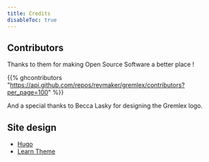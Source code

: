 ```yaml
---
title: Credits
disableToc: true
---
```


## Contributors

Thanks to them <i class="fas fa-heart"></i> for making Open Source Software a better place !

{{% ghcontributors "https://api.github.com/repos/revmaker/gremlex/contributors?per_page=100" %}}

And a special thanks to Becca Lasky for designing the Gremlex logo.

## Site design

* [Hugo](https://gohugo.io/)
* [Learn Theme](https://github.com/matcornic/hugo-theme-learn)
